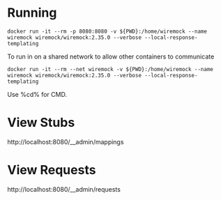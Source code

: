 # Running

```
docker run -it --rm -p 8080:8080 -v ${PWD}:/home/wiremock --name wiremock wiremock/wiremock:2.35.0 --verbose --local-response-templating
```

To run in on a shared network to allow other containers to communicate

```
docker run -it --rm --net wiremock -v ${PWD}:/home/wiremock --name wiremock wiremock/wiremock:2.35.0 --verbose --local-response-templating
```

Use %cd% for CMD.

# View Stubs
http://localhost:8080/__admin/mappings

# View Requests
http://localhost:8080/__admin/requests
